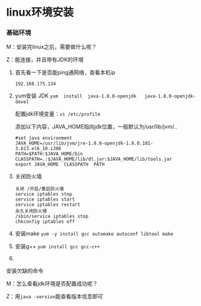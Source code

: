 # linux环境安装  

### 基础环境

M：安装完linux之后，需要做什么呢？

Z：能连接，并且带有JDK的环境

1. 首先看一下是否能ping通网络，查看本机ip

   ``192.168.175.134``  

2. yum安装 JDK  ``yum  install  java-1.8.0-openjdk   java-1.8.0-openjdk-devel``  

   配置jdk环境变量：``vi /etc/profile  ``

   添加以下内容，JAVA_HOME指向jdk位置，一般默认为/usr/lib/jvm/..

   ```properties
   #set java environment  
   JAVA_HOME=/usr/lib/jvm/jre-1.8.0-openjdk-1.8.0.181-3.b13.el6_10.i386
   PATH=$PATH:$JAVA_HOME/bin  
   CLASSPATH=.:$JAVA_HOME/lib/dt.jar:$JAVA_HOME/lib/tools.jar  
   export JAVA_HOME  CLASSPATH  PATH  
   ```

3. 关闭防火墙   

   ```properties
   关闭 /开启/重启防火墙
   service iptables stop 
   service iptables start 
   service iptables restart  
   永久关闭防火墙
   /sbin/service iptables stop
   chkconfig iptables off
   ```

4. 安装make  ``yum -y install gcc automake autoconf libtool make``     

5. 安装g++  ``yum install gcc gcc-c++``   

6. 

安装欠缺的命令





M：怎么查看jdk环境是否配置成功呢？

Z：用``java -version``能查看版本信息即可   











